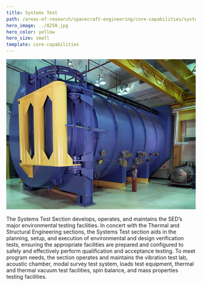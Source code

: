```yaml
---
title: Systems Test
path: /areas-of-research/spacecraft-engineering/core-capabilities/systems-test
hero_image: ../8250.jpg
hero_color: yellow
hero_size: small
template: core-capabilities
---
```

![Test Chamber](8223.jpg)

The Systems Test Section develops, operates, and maintains the SED’s major environmental testing facilities. In concert with the Thermal and Structural Engineering sections, the Systems Test section aids in the planning, setup, and execution of environmental and design verification tests, ensuring the appropriate facilities are prepared and configured to safely and effectively perform qualification and acceptance testing. To meet program needs, the section operates and maintains the vibration test lab, acoustic chamber, modal survey test system, loads test equipment, thermal and thermal vacuum test facilities, spin balance, and mass properties testing facilities.